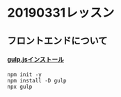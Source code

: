  20190331レッスン
===
## フロントエンドについて

#### [gulp.jsインストール](https://ics.media/entry/3290/)
```
npm init -y
npm install -D gulp
npx gulp
```
#### 
```

```
#### 
```

```
#### 
```

```
